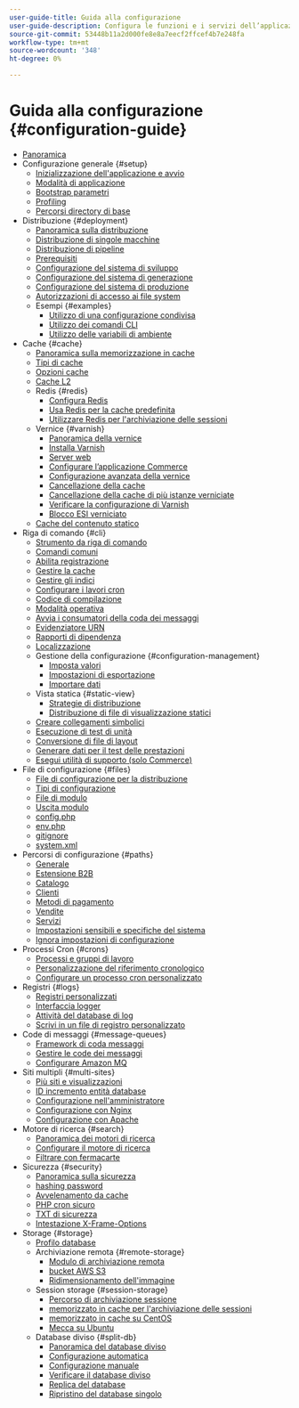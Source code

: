 ```yaml
---
user-guide-title: Guida alla configurazione
user-guide-description: Configura le funzioni e i servizi dell’applicazione Adobe Commerce o Magenti Open Source.
source-git-commit: 53448b11a2d000fe8e8a7eecf2ffcef4b7e248fa
workflow-type: tm+mt
source-wordcount: '348'
ht-degree: 0%

---
```



# Guida alla configurazione {#configuration-guide}

- [Panoramica](overview.md)
- Configurazione generale {#setup}
   - [Inizializzazione dell&#39;applicazione e avvio](bootstrap/initialization.md)
   - [Modalità di applicazione](bootstrap/application-modes.md)
   - [Bootstrap parametri](bootstrap/set-parameters.md)
   - [Profiling](bootstrap/mage-profiler.md)
   - [Percorsi directory di base](bootstrap/mage-directory.md)
- Distribuzione {#deployment}
   - [Panoramica sulla distribuzione](deployment/overview.md)
   - [Distribuzione di singole macchine](deployment/single-machine.md)
   - [Distribuzione di pipeline](deployment/technical-details.md)
   - [Prerequisiti](deployment/prerequisites.md)
   - [Configurazione del sistema di sviluppo](deployment/development-system.md)
   - [Configurazione del sistema di generazione](deployment/build-system.md)
   - [Configurazione del sistema di produzione](deployment/production-system.md)
   - [Autorizzazioni di accesso ai file system](deployment/file-system-permissions.md)
   - Esempi {#examples}
      - [Utilizzo di una configurazione condivisa](deployment/example-shared-configuration.md)
      - [Utilizzo dei comandi CLI](deployment/example-using-cli.md)
      - [Utilizzo delle variabili di ambiente](deployment/example-environment-variables.md)
- Cache {#cache}
   - [Panoramica sulla memorizzazione in cache](cache/caching-overview.md)
   - [Tipi di cache](cache/cache-types.md)
   - [Opzioni cache](cache/cache-options.md)
   - [Cache L2](cache/level-two-cache.md)
   - Redis {#redis}
      - [Configura Redis](cache/config-redis.md)
      - [Usa Redis per la cache predefinita](cache/redis-pg-cache.md)
      - [Utilizzare Redis per l&#39;archiviazione delle sessioni](cache/redis-session.md)
   - Vernice {#varnish}
      - [Panoramica della vernice](cache/config-varnish.md)
      - [Installa Varnish](cache/config-varnish-install.md)
      - [Server web](cache/config-varnish-server.md)
      - [Configurare l’applicazione Commerce](cache/config-varnish-magento.md)
      - [Configurazione avanzata della vernice](cache/config-varnish-advanced.md)
      - [Cancellazione della cache](cache/use-varnish-cache.md)
      - [Cancellazione della cache di più istanze verniciate](cache/use-multiple-varnish-cache.md)
      - [Verificare la configurazione di Varnish](cache/config-varnish-final.md)
      - [Blocco ESI verniciato](cache/use-varnish-esi.md)
   - [Cache del contenuto statico](cache/static-content-signing.md)
- Riga di comando {#cli}
   - [Strumento da riga di comando](cli/config-cli.md)
   - [Comandi comuni](cli/common-cli-commands.md)
   - [Abilita registrazione](cli/enable-logging.md)
   - [Gestire la cache](cli/manage-cache.md)
   - [Gestire gli indici](cli/manage-indexers.md)
   - [Configurare i lavori cron](cli/configure-cron-jobs.md)
   - [Codice di compilazione](cli/code-compiler.md)
   - [Modalità operativa](cli/set-mode.md)
   - [Avvia i consumatori della coda dei messaggi](cli/start-message-queues.md)
   - [Evidenziatore URN](cli/urn-highlighter.md)
   - [Rapporti di dipendenza](cli/dependency-reports.md)
   - [Localizzazione](cli/localization.md)
   - Gestione della configurazione {#configuration-management}
      - [Imposta valori](cli/set-configuration-values.md)
      - [Impostazioni di esportazione](cli/export-configuration.md)
      - [Importare dati](cli/import-configuration.md)
   - Vista statica {#static-view}
      - [Strategie di distribuzione](cli/static-view-file-strategy.md)
      - [Distribuzione di file di visualizzazione statici](cli/static-view-file-deployment.md)
   - [Creare collegamenti simbolici](cli/create-symlinks.md)
   - [Esecuzione di test di unità](cli/unit-tests.md)
   - [Conversione di file di layout](cli/convert-layout-files.md)
   - [Generare dati per il test delle prestazioni](cli/generate-data.md)
   - [Esegui utilità di supporto (solo Commerce)](cli/run-support-utilities.md)
- File di configurazione {#files}
   - [File di configurazione per la distribuzione](reference/deployment-files.md)
   - [Tipi di configurazione](reference/config-create-types.md)
   - [File di modulo](reference/module-files.md)
   - [Uscita modulo](reference/disable-module-output.md)
   - [config.php](reference/config-reference-configphp.md)
   - [env.php](reference/config-reference-envphp.md)
   - [gitignore](reference/config-reference-gitignore.md)
   - [system.xml](reference/config-reference-systemxml.md)
- Percorsi di configurazione {#paths}
   - [Generale](reference/config-reference-general.md)
   - [Estensione B2B](reference/config-reference-b2b.md)
   - [Catalogo](reference/config-reference-catalog.md)
   - [Clienti](reference/config-reference-customers.md)
   - [Metodi di pagamento](reference/config-reference-payment.md)
   - [Vendite](reference/config-reference-sales.md)
   - [Servizi](reference/config-reference-services.md)
   - [Impostazioni sensibili e specifiche del sistema](reference/config-reference-sens.md)
   - [Ignora impostazioni di configurazione](reference/override-config-settings.md)
- Processi Cron {#crons}
   - [Processi e gruppi di lavoro](cron/custom-cron.md)
   - [Personalizzazione del riferimento cronologico](cron/custom-cron-reference.md)
   - [Configurare un processo cron personalizzato](cron/custom-cron-tutorial.md)
- Registri {#logs}
   - [Registri personalizzati](logs/custom-logging.md)
   - [Interfaccia logger](logs/logger-interface.md)
   - [Attività del database di log](logs/database-activity.md)
   - [Scrivi in un file di registro personalizzato](logs/custom-log-files.md)
- Code di messaggi {#message-queues}
   - [Framework di coda messaggi](queues/message-queue-framework.md)
   - [Gestire le code dei messaggi](queues/manage-message-queues.md)
   - [Configurare Amazon MQ](queues/aws-mq.md)
- Siti multipli {#multi-sites}
   - [Più siti e visualizzazioni](multi-sites/ms-overview.md)
   - [ID incremento entità database](multi-sites/change-increment-id.md)
   - [Configurazione nell&#39;amministratore](multi-sites/ms-admin.md)
   - [Configurazione con Nginx](multi-sites/ms-nginx.md)
   - [Configurazione con Apache](multi-sites/ms-apache.md)
- Motore di ricerca {#search}
   - [Panoramica dei motori di ricerca](search/overview-search.md)
   - [Configurare il motore di ricerca](search/configure-search-engine.md)
   - [Filtrare con fermacarte](search/search-stopwords.md)
- Sicurezza {#security}
   - [Panoramica sulla sicurezza](security/overview.md)
   - [hashing password](security/password-hashing.md)
   - [Avvelenamento da cache](security/cache-poisoning.md)
   - [PHP cron sicuro](security/secure-cron-php.md)
   - [TXT di sicurezza](security/security-txt.md)
   - [Intestazione X-Frame-Options](security/xframe-options.md)
- Storage {#storage}
   - [Profilo database](storage/db-profiler.md)
   - Archiviazione remota {#remote-storage}
      - [Modulo di archiviazione remota](remote-storage/remote-storage.md)
      - [bucket AWS S3](remote-storage/remote-storage-aws-s3.md)
      - [Ridimensionamento dell&#39;immagine](remote-storage/remote-storage-image-resize.md)
   - Session storage {#session-storage}
      - [Percorso di archiviazione sessione](storage/sessions.md)
      - [memorizzato in cache per l&#39;archiviazione delle sessioni](storage/memcached.md)
      - [memorizzato in cache su CentOS](storage/memcache-centos.md)
      - [Mecca su Ubuntu](storage/memcache-ubuntu.md)
   - Database diviso {#split-db}
      - [Panoramica del database diviso](storage/multi-master.md)
      - [Configurazione automatica](storage/multi-master-masterdb.md)
      - [Configurazione manuale](storage/multi-master-manual.md)
      - [Verificare il database diviso](storage/multi-master-verify.md)
      - [Replica del database](storage/multi-master-replication.md)
      - [Ripristino del database singolo](storage/revert-split-database.md)
